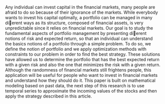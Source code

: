 Any individual can invest capital in the financial markets, many people are afraid to do so
because of their ignorance of the markets. While everybody wants to invest his capital optimally,
a portfolio can be managed in many dierent ways as its structure, composed of financial assets,
is very unpredictable since it relies on financial markets. Our goal is to study the fundamental
aspects of portfolio management by presenting dierent notions of risk and expected return, so
that an individual can understand the basics notions of a portfolio through a simple problem.
To do so, we define the notion of portfolio and we apply optimization methods with constraints
to our problem in order to find the best strategy. These solutions have allowed us to determine
the portfolio that has the best expected return with a given risk and also the one that minimizes
the risk with a given return. Although the randomness of financial markets still frightens people,
this application will be useful for people who want to invest in financial markets and understand
how they should do it. This paper is built on mathematical modeling based on past data, the
next step of this research is to use temporal series to approximate the incoming values of the
stocks and then apply the strategy described in this article.